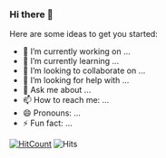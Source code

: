### Hi there 👋




Here are some ideas to get you started:

- 🔭 I’m currently working on ...
- 🌱 I’m currently learning ...
- 👯 I’m looking to collaborate on ...
- 🤔 I’m looking for help with ...
- 💬 Ask me about ...
- 📫 How to reach me: ...
- 😄 Pronouns: ...
- ⚡ Fun fact: ...

[![HitCount](http://hits.dwyl.com/PawanRamaMali/PawanRamaMali.svg)](http://hits.dwyl.com/PawanRamaMali/PawanRamaMali) ![Hits](https://hitcounter.pythonanywhere.com/count/tag.svg?url=https%3A%2F%2Fgithub.com%2FPawanRamaMali)
